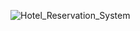 ![Hotel_Reservation_System](https://github.com/user-attachments/assets/b61ae1eb-4a99-41b5-84d8-5d17bb4036db)
